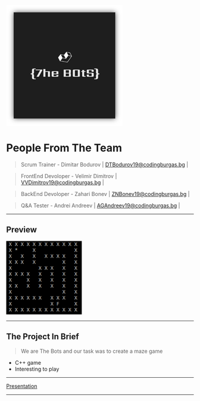 <img src="Images/Logo.png">

# People From The Team

> Scrum Trainer -  Dimitar Bodurov | DTBodurov19@codingburgas.bg |

> FrontEnd Devoloper - Velimir Dimitrov | VVDimitrov19@codingburgas.bg |

> BackEnd Devoloper - Zahari Bonev | ZNBonev19@codingburgas.bg |

> Q&A Tester - Andrei Andreev | AGAndreev19@codingburgas.bg |

---

## Preview

<img src="Images/Maze.png">

---

## The Project In Brief

> We are The Bots and our task was to create a maze game 

* C++ game
* Interesting to play

---

<!-- Link to Presentation -->
[Presentation](https://codingburgas-my.sharepoint.com/:w:/r/personal/vvdimitrov19_codingburgas_bg/_layouts/15/Doc.aspx?sourcedoc=%7BDF7A8439-470A-4228-9161-9EC771D3303E%7D&file=7theb0ts_maze_documentation.docx&action=default&mobileredirect=true)

---


